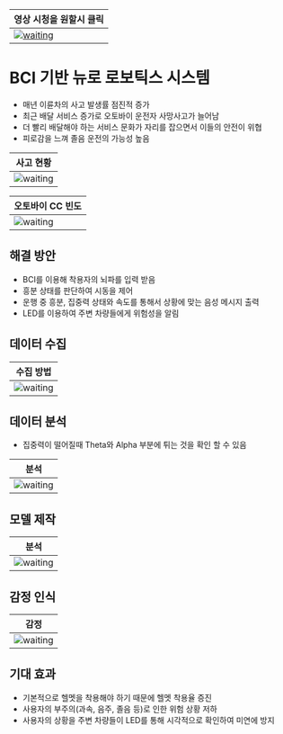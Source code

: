 
| 영상 시청을 원할시 클릭 |
| ------ |
|[![waiting](https://github.com/DunkHimYo/motorcycle-safety-helmet/blob/main/img/main_img.png)](https://youtu.be/KndvLGN82pY)|

# BCI 기반 뉴로 로보틱스 시스템

- 매년 이륜차의 사고 발생률 점진적 증가
- 최근 배달 서비스 증가로 오토바이 운전자 사망사고가 늘어남
- 더 빨리 배달해야 하는 서비스 문화가 자리를 잡으면서 이들의 안전이 위협
- 피로감을 느껴 졸음 운전의 가능성 높음

| 사고 현황 |
| ------ |
|![waiting](https://github.com/DunkHimYo/motorcycle-safety-helmet/blob/main/img/accident_status.png)|


| 오토바이 CC 빈도 |
| ------ |
|![waiting](https://github.com/DunkHimYo/motorcycle-safety-helmet/blob/main/img/motorcycle_total.png)|

## 해결 방안

- BCI를 이용해 착용자의 뇌파를 입력 받음
- 흥분 상태를 판단하여 시동을 제어
- 운행 중 흥분, 집중력 상태와 속도를 통해서 상황에 맞는 음성 메시지 출력
- LED를 이용하여 주변 차량들에게 위험성을 알림

## 데이터 수집
| 수집 방법 |
| ------ |
|![waiting](https://github.com/DunkHimYo/motorcycle-safety-helmet/blob/main/img/explain.jpg)|

## 데이터 분석
- 집중력이 떨어질때 Theta와 Alpha 부분에 튀는 것을 확인 할 수 있음

| 분석 |
| ------ |
|![waiting](https://github.com/DunkHimYo/motorcycle-safety-helmet/blob/main/img/state.jpg)|


## 모델 제작

| 분석 |
| ------ |
|![waiting](https://github.com/DunkHimYo/motorcycle-safety-helmet/blob/main/img/model.png)|

## 감정 인식

| 감정 |
| ------ |
|![waiting](https://github.com/DunkHimYo/motorcycle-safety-helmet/blob/main/img/matrix.png)|


## 기대 효과

- 기본적으로 헬멧을 착용해야 하기 때문에 헬멧 착용율 증진
- 사용자의 부주의(과속, 음주, 졸음 등)로 인한 위험 상황 저하
- 사용자의 상황을 주변 차량들이 LED를 통해 시각적으로 확인하여 미연에 방지

